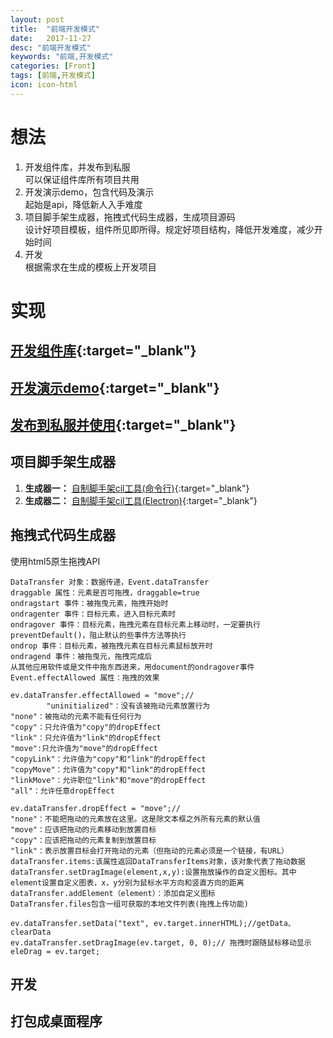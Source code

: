 ```yaml
---
layout: post
title:  "前端开发模式"
date:   2017-11-27
desc: "前端开发模式"
keywords: "前端,开发模式"
categories: [Front]
tags: [前端,开发模式]
icon: icon-html
---
```

# 想法
1. 开发组件库，并发布到私服  
    可以保证组件库所有项目共用
2. 开发演示demo，包含代码及演示  
    起始是api，降低新人入手难度
3. 项目脚手架生成器，拖拽式代码生成器，生成项目源码  
    设计好项目模板，组件所见即所得。规定好项目结构，降低开发难度，减少开始时间
4. 开发  
    根据需求在生成的模板上开发项目

# 实现
## [开发组件库](/blog/front/2017/12/11/MyVueRepo.html){:target="_blank"}  
## [开发演示demo](/blog/front/2017/12/11/MyVueRepo.html#编写markdown文档){:target="_blank"}  
## [发布到私服并使用](/blog/front/2017/12/11/MyVueRepo.html#打包-vue-组件库){:target="_blank"}  
## 项目脚手架生成器  
   1. **生成器一：** [自制脚手架cil工具(命令行)](/blog/front/2017/12/12/MyCil.html){:target="_blank"}
   2.  **生成器二：** [自制脚手架cil工具(Electron)](/blog/front/2017/12/12/Electron.html){:target="_blank"}
   
## 拖拽式代码生成器  
使用html5原生拖拽API
```
DataTransfer 对象：数据传递，Event.dataTransfer
draggable 属性：元素是否可拖拽，draggable=true
ondragstart 事件：被拖曳元素，拖拽开始时
ondragenter 事件：目标元素，进入目标元素时
ondragover 事件：目标元素，拖拽元素在目标元素上移动时，一定要执行preventDefault()，阻止默认的些事件方法等执行
ondrop 事件：目标元素，被拖拽元素在目标元素鼠标放开时
ondragend 事件：被拖曳元，拖拽完成后
从其他应用软件或是文件中拖东西进来，用document的ondragover事件
Event.effectAllowed 属性：拖拽的效果

ev.dataTransfer.effectAllowed = "move";//
        "uninitialized"：没有该被拖动元素放置行为
"none"：被拖动的元素不能有任何行为
"copy"：只允许值为"copy"的dropEffect
"link"：只允许值为"link"的dropEffect
"move":只允许值为"move"的dropEffect
"copyLink"：允许值为"copy"和"link"的dropEffect
"copyMove"：允许值为"copy"和"link"的dropEffect
"linkMove"：允许职位"link"和"move"的dropEffect
"all"：允许任意dropEffect

ev.dataTransfer.dropEffect = "move";//
"none"：不能把拖动的元素放在这里。这是除文本框之外所有元素的默认值
"move"：应该把拖动的元素移动到放置目标
"copy"：应该把拖动的元素复制到放置目标
"link"：表示放置目标会打开拖动的元素（但拖动的元素必须是一个链接，有URL）               
dataTransfer.items:该属性返回DataTransferItems对象，该对象代表了拖动数据
dataTransfer.setDragImage(element,x,y):设置拖放操作的自定义图标。其中element设置自定义图表，x，y分别为鼠标水平方向和竖直方向的距离
dataTransfer.addElement（element）：添加自定义图标
DataTransfer.files包含一组可获取的本地文件列表(拖拽上传功能)
    
ev.dataTransfer.setData("text", ev.target.innerHTML);//getData、clearData
ev.dataTransfer.setDragImage(ev.target, 0, 0);// 拖拽时跟随鼠标移动显示
eleDrag = ev.target;
```

## 开发
## 打包成桌面程序

